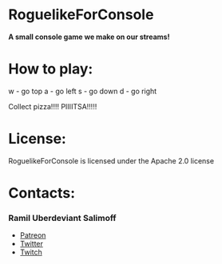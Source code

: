 # RoguelikeForConsole
**A small console game we make on our streams!**

# How to play:

w - go top
a - go left
s - go down
d - go right

Collect pizza!!!! PIIIITSA!!!!!

# License:

RoguelikeForConsole is licensed under the Apache 2.0 license

# Contacts:

### Ramil Uberdeviant Salimoff

* [Patreon](https://www.patreon.com/user?u=32639039)
* [Twitter](https://twitter.com/mruberdeviant)
* [Twitch](https://www.twitch.tv/devicast)
